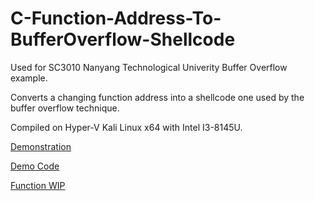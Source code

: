# C-Function-Address-To-BufferOverflow-Shellcode
Used for SC3010 Nanyang Technological Univerity Buffer Overflow example.

Converts a changing function address into a shellcode one used by the buffer overflow technique.

Compiled on Hyper-V Kali Linux x64 with Intel I3-8145U.

[Demonstration](https://github.com/zlw9991/C-Function-Address-To-BufferOverflow-Shellcode/blob/main/ovtest)

[Demo Code](https://github.com/zlw9991/C-Function-Address-To-BufferOverflow-Shellcode/blob/main/ovtest.c)

[Function WIP]()

